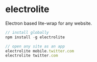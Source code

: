# electrolite

Electron based lite-wrap for any website.

```js
// install globally
npm install -g electrolite

// open any site as an app
electrolite mobile.twitter.com
electrolite twitter.com
```
